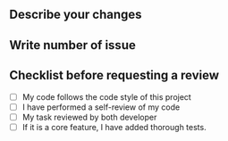 ## Describe your changes

## Write number of issue

## Checklist before requesting a review

-   [ ] My code follows the code style of this project
-   [ ] I have performed a self-review of my code
-   [ ] My task reviewed by both developer
-   [ ] If it is a core feature, I have added thorough tests.
